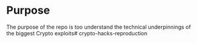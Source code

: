 # Purpose

The purpose of the repo is too understand the technical underpinnings of the biggest Crypto exploits# crypto-hacks-reproduction
